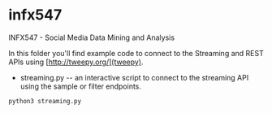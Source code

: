 # infx547
INFX547 - Social Media Data Mining and Analysis

In this folder you'll find example code to connect to the Streaming and REST
  APIs using [http://tweepy.org/](tweepy).

* streaming.py -- an interactive script to connect to the streaming API using
  the sample or filter endpoints.

```
python3 streaming.py
```
